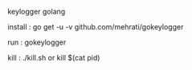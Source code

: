 keylogger golang

install : go get -u -v github.com/mehrati/gokeylogger

run : gokeylogger

kill : ./kill.sh or kill $(cat pid)